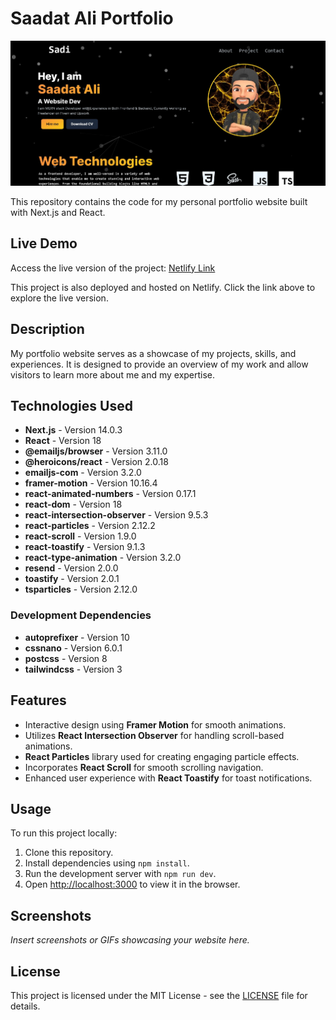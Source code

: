 # Saadat Ali Portfolio

![Saadat Ali Portfolio Screenshot](public/thumbnail.JPG)

This repository contains the code for my personal portfolio website built with Next.js and React.

## Live Demo
Access the live version of the project: [Netlify Link](https://saadataliportfolio.netlify.app/)

This project is also deployed and hosted on Netlify. Click the link above to explore the live version.


## Description

My portfolio website serves as a showcase of my projects, skills, and experiences. It is designed to provide an overview of my work and allow visitors to learn more about me and my expertise.

## Technologies Used

- **Next.js** - Version 14.0.3
- **React** - Version 18
- **@emailjs/browser** - Version 3.11.0
- **@heroicons/react** - Version 2.0.18
- **emailjs-com** - Version 3.2.0
- **framer-motion** - Version 10.16.4
- **react-animated-numbers** - Version 0.17.1
- **react-dom** - Version 18
- **react-intersection-observer** - Version 9.5.3
- **react-particles** - Version 2.12.2
- **react-scroll** - Version 1.9.0
- **react-toastify** - Version 9.1.3
- **react-type-animation** - Version 3.2.0
- **resend** - Version 2.0.0
- **toastify** - Version 2.0.1
- **tsparticles** - Version 2.12.0

### Development Dependencies

- **autoprefixer** - Version 10
- **cssnano** - Version 6.0.1
- **postcss** - Version 8
- **tailwindcss** - Version 3

## Features

- Interactive design using **Framer Motion** for smooth animations.
- Utilizes **React Intersection Observer** for handling scroll-based animations.
- **React Particles** library used for creating engaging particle effects.
- Incorporates **React Scroll** for smooth scrolling navigation.
- Enhanced user experience with **React Toastify** for toast notifications.

## Usage

To run this project locally:

1. Clone this repository.
2. Install dependencies using `npm install`.
3. Run the development server with `npm run dev`.
4. Open [http://localhost:3000](http://localhost:3000) to view it in the browser.

## Screenshots

_Insert screenshots or GIFs showcasing your website here._

## License

This project is licensed under the MIT License - see the [LICENSE](link_to_license_file) file for details.
